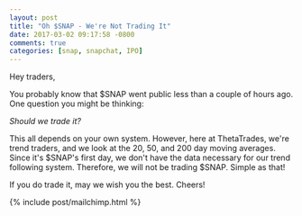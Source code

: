 ```yaml
---
layout: post
title: "Oh $SNAP - We're Not Trading It"
date: 2017-03-02 09:17:58 -0800
comments: true
categories: [snap, snapchat, IPO]
---
```


Hey traders,

You probably know that $SNAP went public less than a couple of hours ago. One question you might be thinking:

*Should we trade it?*

This all depends on your own system. However, here at ThetaTrades, we're trend traders, and we look at the 20, 50, and 200 day moving averages. Since it's $SNAP's first day, we don't have the data necessary for our trend following system. Therefore, we will not be trading $SNAP. Simple as that!

If you do trade it, may we wish you the best. Cheers!

{% include post/mailchimp.html %}
